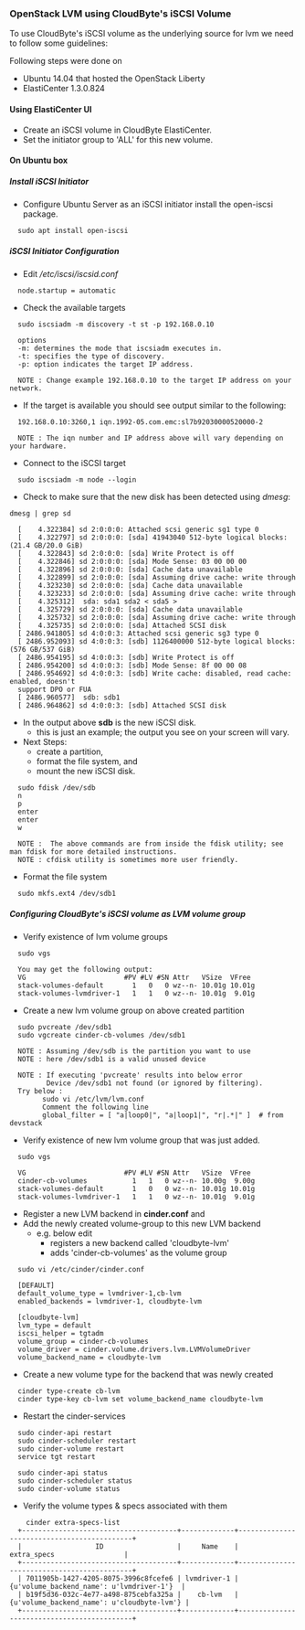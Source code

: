 
### OpenStack LVM using CloudByte's iSCSI Volume
To use CloudByte's iSCSI volume as the underlying source for lvm we need to follow some guidelines:

Following steps were done on
- Ubuntu 14.04 that hosted the OpenStack Liberty
- ElastiCenter 1.3.0.824

#### Using ElastiCenter UI
- Create an iSCSI volume in CloudByte ElastiCenter.
- Set the initiator group to 'ALL' for this new volume.


#### On Ubuntu box
##### Install iSCSI Initiator
- Configure Ubuntu Server as an iSCSI initiator install the open-iscsi package. 
```
  sudo apt install open-iscsi
```

##### iSCSI Initiator Configuration
- Edit */etc/iscsi/iscsid.conf*
```
  node.startup = automatic
```

- Check the available targets
```
  sudo iscsiadm -m discovery -t st -p 192.168.0.10
  
  options
  -m: determines the mode that iscsiadm executes in.
  -t: specifies the type of discovery.
  -p: option indicates the target IP address.
  
  NOTE : Change example 192.168.0.10 to the target IP address on your network.
```

- If the target is available you should see output similar to the following:
```
  192.168.0.10:3260,1 iqn.1992-05.com.emc:sl7b92030000520000-2
  
  NOTE : The iqn number and IP address above will vary depending on your hardware.
```

- Connect to the iSCSI target
```
  sudo iscsiadm -m node --login
```

- Check to make sure that the new disk has been detected using *dmesg*:
```
dmesg | grep sd

  [    4.322384] sd 2:0:0:0: Attached scsi generic sg1 type 0
  [    4.322797] sd 2:0:0:0: [sda] 41943040 512-byte logical blocks: (21.4 GB/20.0 GiB)
  [    4.322843] sd 2:0:0:0: [sda] Write Protect is off
  [    4.322846] sd 2:0:0:0: [sda] Mode Sense: 03 00 00 00
  [    4.322896] sd 2:0:0:0: [sda] Cache data unavailable
  [    4.322899] sd 2:0:0:0: [sda] Assuming drive cache: write through
  [    4.323230] sd 2:0:0:0: [sda] Cache data unavailable
  [    4.323233] sd 2:0:0:0: [sda] Assuming drive cache: write through
  [    4.325312]  sda: sda1 sda2 < sda5 >
  [    4.325729] sd 2:0:0:0: [sda] Cache data unavailable
  [    4.325732] sd 2:0:0:0: [sda] Assuming drive cache: write through
  [    4.325735] sd 2:0:0:0: [sda] Attached SCSI disk
  [ 2486.941805] sd 4:0:0:3: Attached scsi generic sg3 type 0
  [ 2486.952093] sd 4:0:0:3: [sdb] 1126400000 512-byte logical blocks: (576 GB/537 GiB)
  [ 2486.954195] sd 4:0:0:3: [sdb] Write Protect is off
  [ 2486.954200] sd 4:0:0:3: [sdb] Mode Sense: 8f 00 00 08
  [ 2486.954692] sd 4:0:0:3: [sdb] Write cache: disabled, read cache: enabled, doesn't
  support DPO or FUA
  [ 2486.960577]  sdb: sdb1
  [ 2486.964862] sd 4:0:0:3: [sdb] Attached SCSI disk
```

- In the output above **sdb** is the new iSCSI disk. 
  - this is just an example; the output you see on your screen will vary.
- Next Steps: 
  - create a partition, 
  - format the file system, and
  - mount the new iSCSI disk. 
```
  sudo fdisk /dev/sdb
  n
  p
  enter
  enter
  w
  
  NOTE :  The above commands are from inside the fdisk utility; see man fdisk for more detailed instructions. 
  NOTE : cfdisk utility is sometimes more user friendly.
```

- Format the file system
```
  sudo mkfs.ext4 /dev/sdb1
```

##### Configuring CloudByte's iSCSI volume as LVM volume group

- Verify existence of lvm volume groups
```
  sudo vgs
  
  You may get the following output:
  VG                        #PV #LV #SN Attr   VSize  VFree
  stack-volumes-default       1   0   0 wz--n- 10.01g 10.01g
  stack-volumes-lvmdriver-1   1   1   0 wz--n- 10.01g  9.01g
```

- Create a new lvm volume group on above created partition
```
  sudo pvcreate /dev/sdb1 
  sudo vgcreate cinder-cb-volumes /dev/sdb1
  
  NOTE : Assuming /dev/sdb is the partition you want to use 
  NOTE : here /dev/sdb1 is a valid unused device
  
  NOTE : If executing 'pvcreate' results into below error
         Device /dev/sdb1 not found (or ignored by filtering).
  Try below :
        sudo vi /etc/lvm/lvm.conf
        Comment the following line
        global_filter = [ "a|loop0|", "a|loop1|", "r|.*|" ]  # from devstack
```
  
- Verify existence of new lvm volume group that was just added.
```
  sudo vgs
  
  VG                        #PV #LV #SN Attr   VSize  VFree
  cinder-cb-volumes           1   1   0 wz--n- 10.00g  9.00g
  stack-volumes-default       1   0   0 wz--n- 10.01g 10.01g
  stack-volumes-lvmdriver-1   1   1   0 wz--n- 10.01g  9.01g
```

- Register a new LVM backend in **cinder.conf** and
- Add the newly created volume-group to this new LVM backend
  - e.g. below edit 
    - registers a new backend called 'cloudbyte-lvm'
    - adds 'cinder-cb-volumes' as the volume group
```
  sudo vi /etc/cinder/cinder.conf
  
  [DEFAULT]
  default_volume_type = lvmdriver-1,cb-lvm
  enabled_backends = lvmdriver-1, cloudbyte-lvm
  
  [cloudbyte-lvm]
  lvm_type = default
  iscsi_helper = tgtadm
  volume_group = cinder-cb-volumes
  volume_driver = cinder.volume.drivers.lvm.LVMVolumeDriver
  volume_backend_name = cloudbyte-lvm
```

- Create a new volume type for the backend that was newly created
```
  cinder type-create cb-lvm
  cinder type-key cb-lvm set volume_backend_name cloudbyte-lvm
```

- Restart the cinder-services
```
  sudo cinder-api restart
  sudo cinder-scheduler restart
  sudo cinder-volume restart
  service tgt restart
  
  sudo cinder-api status
  sudo cinder-scheduler status
  sudo cinder-volume status
```

- Verify the volume types & specs associated with them
```
    cinder extra-specs-list
  +--------------------------------------+-------------+--------------------------------------------+
  |                  ID                  |     Name    |                extra_specs                 |
  +--------------------------------------+-------------+--------------------------------------------+
  | 7011905b-1427-4205-8075-3996c8fcefe6 | lvmdriver-1 |  {u'volume_backend_name': u'lvmdriver-1'}  |
  | b19f5d36-032c-4e77-a498-875cebfa325a |    cb-lvm   | {u'volume_backend_name': u'cloudbyte-lvm'} |
  +--------------------------------------+-------------+--------------------------------------------+
```
